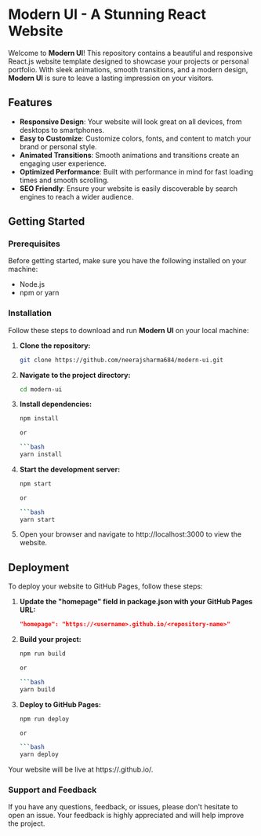 # Modern UI - A Stunning React Website

Welcome to **Modern UI**! This repository contains a beautiful and responsive React.js website template designed to showcase your projects or personal portfolio. With sleek animations, smooth transitions, and a modern design, **Modern UI** is sure to leave a lasting impression on your visitors.

## Features

- **Responsive Design**: Your website will look great on all devices, from desktops to smartphones.
- **Easy to Customize**: Customize colors, fonts, and content to match your brand or personal style.
- **Animated Transitions**: Smooth animations and transitions create an engaging user experience.
- **Optimized Performance**: Built with performance in mind for fast loading times and smooth scrolling.
- **SEO Friendly**: Ensure your website is easily discoverable by search engines to reach a wider audience.

## Getting Started

### Prerequisites

Before getting started, make sure you have the following installed on your machine:

- Node.js
- npm or yarn

### Installation

Follow these steps to download and run **Modern UI** on your local machine:

1. **Clone the repository:**

   ```bash
   git clone https://github.com/neerajsharma684/modern-ui.git

2. **Navigate to the project directory:**

   ```bash
   cd modern-ui

3. **Install dependencies:**

   ```bash
   npm install
   
   or
   
   ```bash
   yarn install

4. **Start the development server:**

   ```bash
   npm start
   
   or
   
   ```bash
   yarn start
   
5. Open your browser and navigate to http://localhost:3000 to view the website.

## Deployment
To deploy your website to GitHub Pages, follow these steps:
1. **Update the "homepage" field in package.json with your GitHub Pages URL:**

   ```json
   "homepage": "https://<username>.github.io/<repository-name>"

2. **Build your project:**

   ```bash
   npm run build
   
   or
   
   ```bash
   yarn build

3. **Deploy to GitHub Pages:**

   ```bash
   npm run deploy
   
   or
   
   ```bash
   yarn deploy

Your website will be live at https://<username>.github.io/<repository-name>.

### Support and Feedback
If you have any questions, feedback, or issues, please don't hesitate to open an issue. Your feedback is highly appreciated and will help improve the project.
